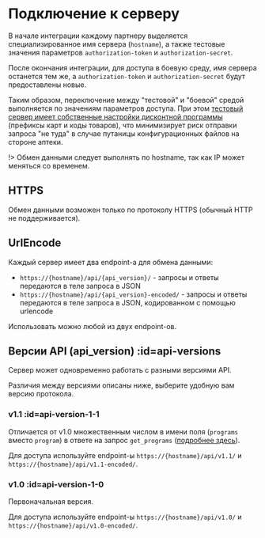 # Подключение к серверу

В начале интеграции каждому партнеру выделяется специализированное имя сервера (`hostname`), а также тестовые значения параметров `authorization-token` и `authorization-secret`.

После окончания интеграции, для доступа в боевую среду, имя сервера останется тем же, а `authorization-token` и `authorization-secret` будут предоставлены новые.

Таким образом, переключение между "тестовой" и "боевой" средой выполняется по значениям параметров доступа. При этом [тестовый сервер имеет собственные настройки дисконтной программы](test-server.md) (префиксы карт и коды товаров), что минимизирует риск отправки запроса "не туда" в случае путаницы конфигурационных файлов на стороне аптеки.

!> Обмен данными следует выполнять по hostname, так как IP может меняться со временем.


## HTTPS

Обмен данными возможен только по протоколу HTTPS (обычный HTTP не поддерживается).


## UrlEncode

Каждый сервер имеет два endpoint-а для обмена данными: 

 * `https://{hostname}/api/{api_version}/` - запросы и ответы передаются в теле запроса в JSON
 * `https://{hostname}/api/{api_version}-encoded/` - запросы и ответы передаются в теле запроса в JSON, кодированном с помощью urlencode 

Использовать можно любой из двух endpoint-ов.


## Версии API (api_version) :id=api-versions

Сервер может одновременно работать с разными версиями API.

Различия между версиями описаны ниже, выберите удобную вам версию протокола.

### v1.1  :id=api-version-1-1

Отличается от v1.0 множественным числом в имени поля (`programs` вместо `program`) в ответе на запрос `get_programs` ([подробнее здесь](changes.md#programs-in-get-programs)).

Для доступа используйте endpoint-ы `https://{hostname}/api/v1.1/` и `https://{hostname}/api/v1.1-encoded/`.

### v1.0  :id=api-version-1-0

Первоначальная версия.

Для доступа используйте endpoint-ы `https://{hostname}/api/v1.0/` и `https://{hostname}/api/v1.0-encoded/`.